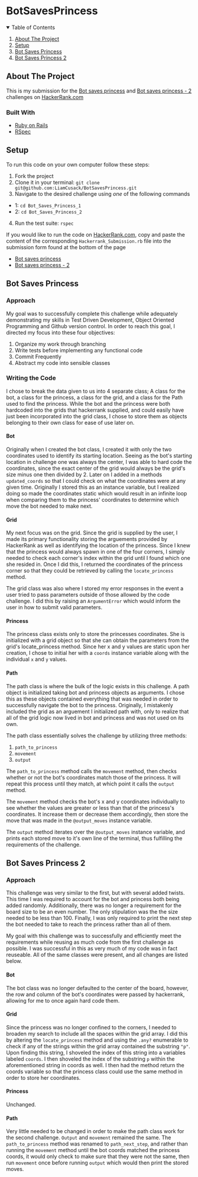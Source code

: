 # BotSavesPrincess
<details open="open">
  <summary>Table of Contents</summary>
  <ol>
    <li>
      <a href="#about-the-project">About The Project</a>
    </li>
    <li>
      <a href="#setup">Setup</a>
    </li>
    <li><a href="#bot-saves-princess">Bot Saves Princess</a></li>
    <li><a href="#bot-saves-princess-2">Bot Saves Princess 2</a></li>
  </ol>
</details>


## About The Project

This is my submission for the [Bot saves princess](https://www.hackerrank.com/challenges/saveprincess) and [Bot saves princess - 2](https://www.hackerrank.com/challenges/saveprincess2) challenges on [HackerRank.com](https://www.hackerrank.com)

### Built With

* [Ruby on Rails](https://rubyonrails.org/)
* [RSpec](https://github.com/rspec/rspec-rails)


## Setup

To run this code on your own computer follow these steps:
1. Fork the project
2. Clone it in your terminal:
`git clone git@github.com:LiamCusack/BotSavesPrincess.git`
3. Navigate to the desired challenge using *one* of the following commands
  * 1:
`cd Bot_Saves_Princess_1`
  * 2:
`cd Bot_Saves_Princess_2`
4. Run the test suite:
`rspec`

If you would like to run the code on [HackerRank.com](https://www.hackerrank.com), copy and paste the content of the corresponding `Hackerrank_Submission.rb` file into the submission form found at the bottom of the page
  * [Bot saves princess](https://www.hackerrank.com/challenges/saveprincess)
  * [Bot saves princess - 2](https://www.hackerrank.com/challenges/saveprincess2)
  
  
## Bot Saves Princess

### Approach 

My goal was to successfully complete this challenge while adequately demonstrating my skills in Test Driven Development, Object Oriented Programming and Github version control. In order to reach this goal, I directed my focus into these four objectives:
1. Organize my work through branching
2. Write tests before implementing any functional code
3. Commit Frequently
4. Abstract my code into sensible classes

### Writing the Code

I chose to break the data given to us into 4 separate class; A class for the bot, a class for the princess, a class for the grid, and a class for the Path used to find the princess. While the bot and the princess were both hardcoded into the grids that hackerrank supplied, and could easily have just been incorporated into the grid class, I chose to store them as objects belonging to their own class for ease of use later on.

#### Bot

Originally when I created the bot class, I created it with only the two coordinates used to identify its starting location. Seeing as the bot's starting location in challenge one was always the center, I was able to hard code the coordinates, since the exact center of the grid would always be the grid's size minus one then divided by 2. Later on I added in a methods `updated_coords` so that I could check on what the coordinates were at any given time. Originally I stored this as an instance variable, but I realized doing so made the coordinates static which would result in an infinite loop when comparing them to the princess' coordinates to determine which move the bot needed to make next.

#### Grid

My next focus was on the grid. Since the grid is supplied by the user, I made its primary functionality storing the arguements provided by HackerRank as well as identifying the location of the princess. Since I knew that the princess would always spawn in one of the four corners, I simply needed to check each corner's index within the grid until I found which one she resided in. Once I did this, I returned the coordinates of the princess corner so that they could be retrieved by calling the `locate_princess` method. 

The grid class was also where I stored my error responses in the event a user tried to pass parameters outside of those allowed by the code challenge. I did this by raising an `ArgumentError` which would inform the user in how to submit valid parameters.

#### Princess

The princess class exists only to store the princesses coordinates. She is initialized with a grid object so that she can obtain the parameters from the grid's locate_princess method. Since her x and y values are static upon her creation, I chose to initial her with a `coords` instance variable along with the individual `x` and `y` values.

#### Path

The path class is where the bulk of the logic exists in this challenge. A path object is initialized taking bot and princess objects as arguments. I chose this as these objects contained everything that was needed in order to successfully navigate the bot to the princess. Originally, I mistakenly included the grid as an arguement I initialized path with, only to realize that all of the grid logic now lived in bot and princess and was not used on its own. 

The path class essentially solves the challenge by utilizing three methods:
1. `path_to_princess`
2. `movement`
3. `output`

The `path_to_princess` method calls the `movement` method, then checks whether or not the bot's coordinates match those of the princess. It will repeat this process until they match, at which point it calls the `output` method.

The `movement` method checks the bot's x and y coordinates individually to see whether the values are greater or less than that of the princess's coordinates. It increase them or decrease them accordingly, then store the move that was made in the `@output_moves` instance variable.

The `output` method iterates over the `@output_moves` instance variable, and prints each stored move to it's own line of the terminal, thus fulfilling the requirements of the challenge.

## Bot Saves Princess 2

### Approach

This challenge was very similar to the first, but with several added twists. This time I was required to account for the bot and princess both being added randomly. Additionally, there was no longer a requirement for the board size to be an even number. The only stipulation was the the size needed to be less than 100. Finally, I was only required to print the next step the bot needed to take to reach the princess rather than all of them.

My goal with this challenge was to successfully and efficiently meet the requirements while reusing as much code from the first challenge as possible. I was successful in this as very much of my code was in fact reuseable. All of the same classes were present, and all changes are listed below.

#### Bot

The bot class was no longer defaulted to the center of the board, however, the row and column of the bot's coordinates were passed by hackerrank, allowing for me to once again hard code them. 

#### Grid

Since the princess was no longer confined to the corners, I needed to broaden my search to include all the spaces within the grid array. I did this by altering the `locate_princess` method and using the `.any?` enumerable to check if any of the strings within the grid array contained the substring `"p"`. Upon finding this string, I shoveled the index of this string into a variables labeled `coords`. I then shoveled the index of the substring `p` within the aforementioned string in coords as well. I then had the method return the coords variable so that the princess class could use the same method in order to store her coordinates.

#### Princess

Unchanged.

#### Path

Very little needed to be changed in order to make the path class work for the second challenge. `Output` and `movement` remained the same. The `path_to_princess` method was renamed to `path_next_step`, and rather than running the `movement` method until the bot coords matched the princess coords, it would only check to make sure that they were not the same, then run `movement` once before running `output` which would then print the stored moves.
